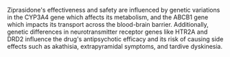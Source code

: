 Ziprasidone's effectiveness and safety are influenced by genetic variations in the CYP3A4 gene which affects its metabolism, and the ABCB1 gene which impacts its transport across the blood-brain barrier. Additionally, genetic differences in neurotransmitter receptor genes like HTR2A and DRD2 influence the drug's antipsychotic efficacy and its risk of causing side effects such as akathisia, extrapyramidal symptoms, and tardive dyskinesia.